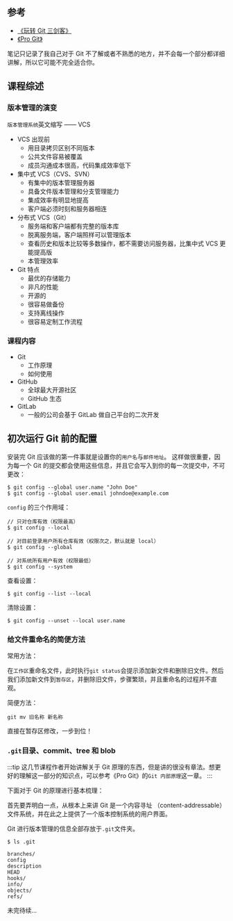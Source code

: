 ## 参考

- [《玩转 Git 三剑客》](https://time.geekbang.org/course/intro/145?code=o9e8mlOfOwtb-R97tPjzT2oifElj8ToMC7H2CDYtWOQ%3D&amp%3Bamp%3Butm_term=SPoster)
- [《Pro Git》](https://git-scm.com/book/zh/v2)

笔记只记录了我自己对于 Git 不了解或者不熟悉的地方，并不会每一个部分都详细讲解，所以它可能不完全适合你。

## 课程综述

### 版本管理的演变

`版本管理系统`英文缩写 —— VCS

- VCS 出现前
	- ⽤⽬录拷⻉区别不同版本
	- 公共⽂件容易被覆盖
	- 成员沟通成本很⾼，代码集成效率低下
- 集中式 VCS（CVS、SVN）
	- 有集中的版本管理服务器
	- 具备⽂件版本管理和分⽀管理能⼒
	- 集成效率有明显地提⾼
	- 客户端必须时刻和服务器相连
- 分布式 VCS（Git）
	- 服务端和客户端都有完整的版本库
	- 脱离服务端，客户端照样可以管理版本
	- 查看历史和版本⽐较等多数操作，都不需要访问服务器，⽐集中式 VCS 更能提⾼版
	- 本管理效率
- Git 特点
	- 最优的存储能⼒
	- ⾮凡的性能
	- 开源的
	- 很容易做备份
	- ⽀持离线操作
	- 很容易定制⼯作流程

### 课程内容

- Git
	- 工作原理
	- 如何使用
- GitHub
	- 全球最大开源社区
	- GitHub 生态
- GitLab
	- 一般的公司会基于 GitLab 做自己平台的二次开发


## 初次运行 Git 前的配置

安装完 Git 应该做的第一件事就是设置你的`用户名`与`邮件地址`。 这样做很重要，因为每一个 Git 的提交都会使用这些信息，并且它会写入到你的每一次提交中，不可更改：

```
$ git config --global user.name "John Doe"
$ git config --global user.email johndoe@example.com
```

`config` 的三个作用域：

```
// 只对仓库有效（权限最高）
$ git config --local

// 对目前登录用户所有仓库有效（权限次之，默认就是 local）
$ git config --global

// 对系统所有用户有效（权限最低）
$ git config --system
```

查看设置：

```
$ git config --list --local
```

清除设置：

```
$ git config --unset --local user.name
```

### 给文件重命名的简便方法

常用方法：

在`工作区`重命名文件，此时执行`git status`会提示添加新文件和删除旧文件。然后我们添加新文件到`暂存区`，并删除旧文件，步骤繁琐，并且重命名的过程并不直观。

简便方法：

```
git mv 旧名称 新名称
```

直接在暂存区修改，一步到位！

### `.git`目录、commit、tree 和 blob

:::tip
这几节课程作者开始讲解关于 Git 原理的东西，但是讲的很没有章法。想更好的理解这一部分的知识点，可以参考《Pro Git》的`Git 内部原理`这一章。
:::

下面对于 Git 的原理进行基本梳理：

首先要弄明白一点，从根本上来讲 Git 是一个内容寻址
（content-addressable）文件系统，并在此之上提供了一个版本控制系统的用户界面。

Git 进行版本管理的信息全部存放于`.git`文件夹。

```
$ ls .git

branches/
config
description
HEAD
hooks/
info/
objects/
refs/
```


未完待续...

